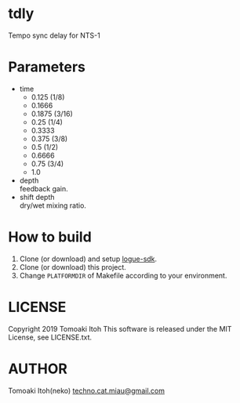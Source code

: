 # tdly
Tempo sync delay for NTS-1

# Parameters
- time
  - 0.125 (1/8)
  - 0.1666
  - 0.1875 (3/16)
  - 0.25 (1/4)
  - 0.3333
  - 0.375 (3/8)
  - 0.5 (1/2)
  - 0.6666
  - 0.75 (3/4)
  - 1.0
- depth  
feedback gain.
- shift depth  
dry/wet mixing ratio.

# How to build
1. Clone (or download) and setup [logue-sdk](https://github.com/korginc/logue-sdk).
1. Clone (or download) this project.
1. Change `PLATFORMDIR` of Makefile according to your environment.

# LICENSE
Copyright 2019 Tomoaki Itoh
This software is released under the MIT License, see LICENSE.txt.

# AUTHOR
Tomoaki Itoh(neko) techno.cat.miau@gmail.com

